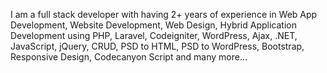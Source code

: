 I am a full stack developer with having 2+ years of experience in Web App Development, Website Development, Web Design,
Hybrid Application Development using PHP, Laravel, Codeigniter, WordPress, Ajax, .NET, JavaScript, jQuery, CRUD, PSD to HTML, 
PSD to WordPress, Bootstrap, Responsive Design, Codecanyon Script and many more...
